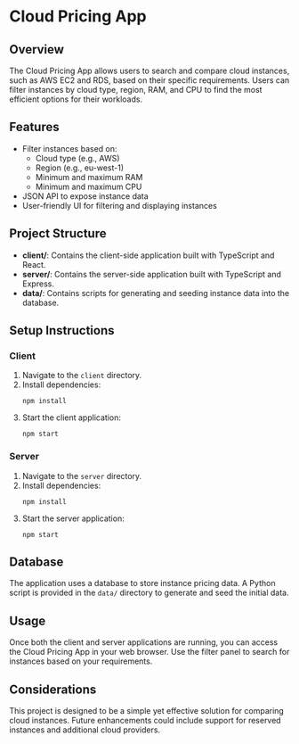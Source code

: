 # Cloud Pricing App

## Overview
The Cloud Pricing App allows users to search and compare cloud instances, such as AWS EC2 and RDS, based on their specific requirements. Users can filter instances by cloud type, region, RAM, and CPU to find the most efficient options for their workloads.

## Features
- Filter instances based on:
  - Cloud type (e.g., AWS)
  - Region (e.g., eu-west-1)
  - Minimum and maximum RAM
  - Minimum and maximum CPU
- JSON API to expose instance data
- User-friendly UI for filtering and displaying instances

## Project Structure
- **client/**: Contains the client-side application built with TypeScript and React.
- **server/**: Contains the server-side application built with TypeScript and Express.
- **data/**: Contains scripts for generating and seeding instance data into the database.

## Setup Instructions

### Client
1. Navigate to the `client` directory.
2. Install dependencies:
   ```
   npm install
   ```
3. Start the client application:
   ```
   npm start
   ```

### Server
1. Navigate to the `server` directory.
2. Install dependencies:
   ```
   npm install
   ```
3. Start the server application:
   ```
   npm start
   ```

## Database
The application uses a database to store instance pricing data. A Python script is provided in the `data/` directory to generate and seed the initial data.

## Usage
Once both the client and server applications are running, you can access the Cloud Pricing App in your web browser. Use the filter panel to search for instances based on your requirements.

## Considerations
This project is designed to be a simple yet effective solution for comparing cloud instances. Future enhancements could include support for reserved instances and additional cloud providers.

